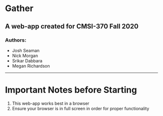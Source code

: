 # Gather
## A web-app created for CMSI-370 Fall 2020

### Authors:
- Josh Seaman
- Nick Morgan
- Srikar Dabbara
- Megan Richardson

---

# Important Notes before Starting
1. This web-app works best in a browser
2. Ensure your browser is in full screen in order for proper functionality
